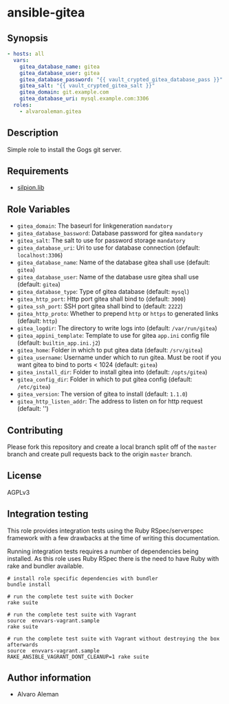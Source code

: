 # ansible-gitea

## Synopsis

```yml
- hosts: all
  vars:
    gitea_database_name: gitea
    gitea_database_user: gitea
    gitea_database_password: "{{ vault_crypted_gitea_database_pass }}"
    gitea_salt: "{{ vault_crypted_gitea_salt }}"
    gitea_domain: git.example.com
    gitea_database_uri: mysql.example.com:3306
  roles:
    - alvaroaleman.gitea
```

## Description

Simple role to install the Gogs git server.

## Requirements

* [silpion.lib](https://github.com/silpion/ansible-lib.git)

## Role Variables

* ``gitea_domain``: The baseurl for linkgeneration  ``mandatory``
* ``gitea_database_bassword``: Database password for gitea ``mandatory``
* ``gitea_salt``: The salt to use for password storage ``mandatory``
* ``gitea_database_uri``: Uri to use for database connection (default: ``localhost:3306``)
* ``gitea_database_name``: Name of the database gitea shall use (default: ``gitea``)
* ``gitea_database_user``: Name of the database usre gitea shall use (default: ``gitea``)
* ``gitea_database_type``: Type of gitea database (default: ``mysql``)
* ``gitea_http_port``: Http port gitea shall bind to (default: ``3000``)
* ``gitea_ssh_port``: SSH port gitea shall bind to (default: ``2222``)
* ``gitea_http_proto``: Whether to prepend ``http`` or ``https`` to generated links (default: ``http``)
* ``gitea_logdir``: The directory to write logs into (default: ``/var/run/gitea``)
* ``gitea_appini_template``: Template to use for gitea ``app.ini`` config file (default: ``builtin_app.ini.j2``)
* ``gitea_home``: Folder in which to put gitea data (default: ``/srv/gitea``)
* ``gitea_username``: Username under which to run gitea. Must be root if you want gitea to bind to ports < 1024 (default: ``gitea``)
* ``gitea_install_dir``: Folder to install gitea into (default: ``/opts/gitea``)
* ``gitea_config_dir``: Folder in which to put gitea config (default: ``/etc/gitea``)
* ``gitea_version``: The version of gitea to install (default: ``1.1.0``)
* ``gitea_http_listen_addr``: The address to listen on for http request (default: '')


## Contributing

Please fork this repository and create a local branch split off of the ``master``
branch and create pull requests back to the origin ``master`` branch.

## License

AGPLv3

## Integration testing

This role provides integration tests using the Ruby RSpec/serverspec framework
with a few drawbacks at the time of writing this documentation.

Running integration tests requires a number of dependencies being
installed. As this role uses Ruby RSpec there is the need to have
Ruby with rake and bundler available.

```shell
# install role specific dependencies with bundler
bundle install
```

<!-- -->

```shell
# run the complete test suite with Docker
rake suite
```

<!-- -->

```shell
# run the complete test suite with Vagrant
source  envvars-vagrant.sample
rake suite

# run the complete test suite with Vagrant without destroying the box afterwards
source  envvars-vagrant.sample
RAKE_ANSIBLE_VAGRANT_DONT_CLEANUP=1 rake suite
```


## Author information

* Alvaro Aleman

<!-- vim: set nofen ts=4 sw=4 et: -->
